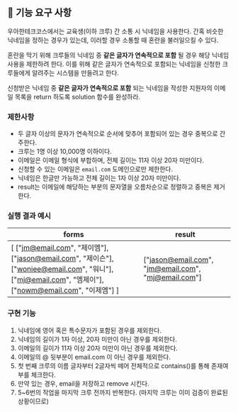## 🚀 기능 요구 사항

우아한테크코스에서는 교육생(이하 크루) 간 소통 시 닉네임을 사용한다. 간혹 비슷한 닉네임을 정하는 경우가 있는데, 이러할 경우 소통할 때 혼란을 불러일으킬 수 있다.

혼란을 막기 위해 크루들의 닉네임 중 **같은 글자가 연속적으로 포함** 될 경우 해당 닉네임 사용을 제한하려 한다. 이를 위해 같은 글자가 연속적으로 포함되는 닉네임을 신청한 크루들에게 알려주는 시스템을 만들려고 한다.


신청받은 닉네임 중 **같은 글자가 연속적으로 포함** 되는 닉네임을 작성한 지원자의 이메일 목록을 return 하도록 solution 함수를 완성하라.

### 제한사항

- 두 글자 이상의 문자가 연속적으로 순서에 맞추어 포함되어 있는 경우 중복으로 간주한다.
- 크루는 1명 이상 10,000명 이하이다.
- 이메일은 이메일 형식에 부합하며, 전체 길이는 11자 이상 20자 미만이다.
- 신청할 수 있는 이메일은 `email.com` 도메인으로만 제한한다.
- 닉네임은 한글만 가능하고 전체 길이는 1자 이상 20자 미만이다.
- result는 이메일에 해당하는 부분의 문자열을 오름차순으로 정렬하고 중복은 제거한다.

### 실행 결과 예시

| forms | result |
| --- | --- |
| [ ["jm@email.com", "제이엠"], ["jason@email.com", "제이슨"], ["woniee@email.com", "워니"], ["mj@email.com", "엠제이"], ["nowm@email.com", "이제엠"] ] | ["jason@email.com", "jm@email.com", "mj@email.com"] |


### 구현 기능
1. 닉네임에 영어 혹은 특수문자가 포함된 경우를 제외한다.
2. 닉네임의 길이가 1자 이상, 20자 미만이 아닌 경우를 제외한다.
3. 이메일의 길이가 11자 이상 20자 미만이 아닌 경우를 제외한다.
4. 이메일의 @ 뒷부분이 email.com 이 아닌 경우를 제외한다.
5. 첫 번째 크루의 이름 글자부터 2글자씩 떼어 전체적으로 contains()를 통해 존재여부를 체크한다.
6. 만약 있는 경우, email을 저장하고 remove 시킨다.
7. 5~6번의 작업을 마지막 크루 전까지 반복한다. (마지막 크루는 이미 검증이 완료된 상황이므로)